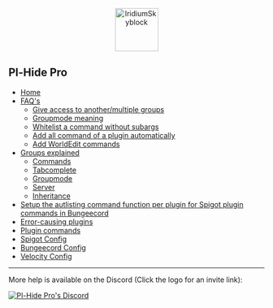 <p align="center"><img src="https://cdn.discordapp.com/attachments/714088607161384980/714952041700655134/Nono_trans.png" width="85" height="85" title="IridiumSkyblock"></p>

## Pl-Hide Pro

* [Home](Home)
* [FAQ's](FAQ's)
  * [Give access to another/multiple groups](https://github.com/Nononitas/Plugin-Hide-Pro/wiki/FAQ's#q-how-do-i-give-a-group-access-to-anothermultiple-groups)
  * [Groupmode meaning](https://github.com/Nononitas/Plugin-Hide-Pro/wiki/FAQ's#q-what-is-a-group-mode)
  * [Whitelist a command without subargs](https://github.com/Nononitas/Plugin-Hide-Pro/wiki/FAQ's#qwhat-is-the-operator-)
  * [Add all command of a plugin automatically](https://github.com/Nononitas/Plugin-Hide-Pro/wiki/FAQ's#q-can-i-automatically-add-all-commands-of-a-plugin)
  * [Add WorldEdit commands](https://github.com/Nononitas/Plugin-Hide-Pro/wiki/FAQ's#q-how-do-i-add-worldedit-commands)
* [Groups explained](Group)
  * [Commands](https://github.com/Nononitas/Plugin-Hide-Pro/wiki/Group#commands)
  * [Tabcomplete](https://github.com/Nononitas/Plugin-Hide-Pro/wiki/Group#tabcomplete)
  * [Groupmode](https://github.com/Nononitas/Plugin-Hide-Pro/wiki/Group#groupmode)
  * [Server](https://github.com/Nononitas/Plugin-Hide-Pro/wiki/Group#server)
  * [Inheritance](https://github.com/Nononitas/Plugin-Hide-Pro/wiki/Group#inheritance)
* [Setup the autlisting command function per plugin for Spigot plugin commands in Bungeecord](https://github.com/Nononitas/Plugin-Hide-Pro/wiki/Setup-the-autlisting-command-function-per-plugin-for-Spigot-plugin-commands-in-Bungeecord)
* [Error-causing plugins](Error-causing-plugins)
* [Plugin commands](Commands)
* [Spigot Config](Spigot-Config)
* [Bungeecord Config](Bungeecord-Config)
* [Velocity Config](Velocity-Config)
***

More help is available on the Discord (Click the logo for an invite link):

[![Pl-Hide Pro's Discord](https://discordapp.com/assets/e4923594e694a21542a489471ecffa50.svg)]( https://discord.gg/N5GwQpU)
